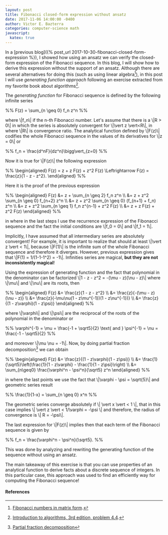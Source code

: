 ```yaml
---
layout: post
title: Fibonacci closed-form expression without ansatz
date: 2017-11-06 14:00:00 -0400
author: Victor E. Bazterra
categories: computer-science math
javascript:
  katex: true
---
```


In a [previous blog]({% post_url 2017-10-30-fibonacci-closed-form-expression %}), I showed
how using an ansatz we can verify the closed-form expression of the Fibonacci sequence. In this blog, I will show how to derive this expression without the support of an ansatz. Although there are several alternatives for doing this (such as using linear algebra[^1]), in this post I will use *generating function approach* following an exercise extracted from my favorite book about algorithms[^2].

The *generating function* for Fibonacci sequence is defined by the following infinite series

<p>%%
F(z) = \sum_{n \geq 0} f_n z^n
%%</p>

where \\|f_n\\| if the n-th Fibonacci number. Let's assume that there is a \\|R > 0\\| in which the series is absolutely convergent for \\|\vert z \vert<R\\|, in where \\|R\\| is convergence ratio. The analytical function defined by \\|F(z)\\| codifies the whole Fibonacci sequence in the values of its derivatives for \\|z = 0\\| or

<p>%%
f_n = \frac{d^nF}{dz^n}\bigg\vert_{z=0}
%%</p>

Now it is true for \\|F(z)\\| the following expression

<p>%%
\begin{aligned}
F(z) = z + z F(z) + z^2 F(z) \Leftrightarrow F(z) = \frac{z}{1 - z - z^2}.
\end{aligned}
%%</p>

Here it is the proof of the previous expression

<p>%%
\begin{aligned}
    F(z) &= z + \sum_{n \geq 2} f_n z^n \\
         &= z + z^2 \sum_{n \geq 0} f_{n+2} z^n \\
         &= z + z^2 \sum_{n \geq 0} (f_{n+1} + f_n) z^n \\
         &= z + z^2 \sum_{n \geq 1} f_n z^{n-1} + z^2 F(z) \\
         &= z + z F(z) + z^2 F(z)
\end{aligned}
%%</p>

in where in the last steps I use the recurrence expression of the Fibonacci sequence and the fact the initial conditions are \\|f_0 = 0\\| and \\|f_1 = 1\\|.

Implicitly, I have assumed that all intermediary series are absolutely convergent! For example, it is important to realize that should at least \\|\vert z \vert < 1\\|, because \\|F(1)\\| is the infinite sum of the whole Fibonacci sequence and therefore it diverges. However, previous expression gives that \\|F(1) = 1/(1-1-1^2) = -1\\|. Infinities series are magical, **but they are not inconsistently magical**!

Using the expression of generating function and the fact that polynomial in the denominator can be factorized \\|1 - z - z^2 = -(\mu - z)(\nu - z)\\| where \\|\mu\\| and \\|\nu\\| are its roots, then

<p>%%
\begin{aligned}
    F(z) &= \frac{z}{1 - z - z^2} \\
         &= \frac{z}{-(\mu - z)(\nu - z)} \\
         &= \frac{z}{-\mu\nu(1 - z\mu^{-1})(1 - z\nu^{-1})} \\
         &= \frac{z}{(1 - z\varphi)(1 - z\psi)}     
\end{aligned}
%%</p>

where \\|\varphi\\| and \\|\psi\\| are the reciprocal of the roots of the polynomial in the denominator or

<p>%%
\varphi^{-1} = \mu = \frac{-1 + \sqrt5}{2} \text{  and  } \psi^{-1} = \nu = \frac{-1 - \sqrt5}{2}
%%</p>

and moreover \\|\mu \nu = -1\\|. Now, by doing partial fraction decomposition[^3] we can obtain

<p>%%
\begin{aligned}
F(z) &= \frac{z}{(1 - z\varphi)(1 - z\psi)} \\
     &= \frac{1}{\sqrt5}\left(\frac{1}{1 - z\varphi} - \frac{1}{1 - z\psi}\right) \\
     &= \sum_{n\geq0} \frac{\varphi^n - \psi^n}{\sqrt5} z^n
\end{aligned}
%%</p>

in where the last points we use the fact that \\|\varphi - \psi = \sqrt{5}\\| and geometric series result

<p>%%
\frac{1}{1-x} = \sum_{n \geq 0} x^n
%%</p>

The geometric series converge absolutely if \\| \vert x \vert < 1 \\|, that in this case implies \\| \vert z \vert < 1/\varphi = -\psi \\| and therefore, the radius of convergence is \\| R = -\psi\\|.

The last expression for \\|F(z)\\| implies then that each term of the Fibonacci sequence is given by

<p>%%
f_n = \frac{\varphi^n - \psi^n}{\sqrt5}.
%%</p>

This was done by analyzing and rewriting the generating function of the sequence without using an ansatz.

The main takeaway of this exercise is that you can use properties of an analytical function to derive facts about a discrete sequence of integers. In this particular case, this approach was used to find an efficiently way for computing the Fibonacci sequence!

#### References

[^1]: [Fibonacci numbers in matrix form](https://en.wikipedia.org/wiki/Fibonacci_number#Matrix_form).

[^2]: [Introduction to algorithms, 3rd edition, problem 4.4](https://mitpress.mit.edu/books/introduction-algorithms).

[^3]: [Partial fraction decomposition](https://en.wikipedia.org/wiki/Partial_fraction_decomposition)
